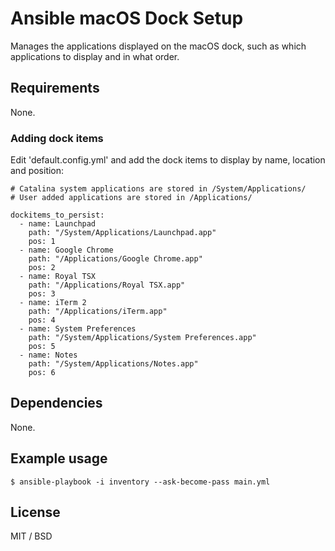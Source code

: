 # Ansible macOS Dock Setup

Manages the applications displayed on the macOS dock, such as which applications to display and in what order.

## Requirements

None.

### Adding dock items

Edit 'default.config.yml' and add the dock items to display by name, location and position:

````
# Catalina system applications are stored in /System/Applications/
# User added applications are stored in /Applications/

dockitems_to_persist:
  - name: Launchpad
    path: "/System/Applications/Launchpad.app"
    pos: 1
  - name: Google Chrome
    path: "/Applications/Google Chrome.app"
    pos: 2
  - name: Royal TSX
    path: "/Applications/Royal TSX.app"
    pos: 3
  - name: iTerm 2
    path: "/Applications/iTerm.app"
    pos: 4
  - name: System Preferences
    path: "/System/Applications/System Preferences.app"
    pos: 5
  - name: Notes
    path: "/System/Applications/Notes.app"
    pos: 6
````

## Dependencies

None.

## Example usage

````
$ ansible-playbook -i inventory --ask-become-pass main.yml
````

## License

MIT / BSD
 
